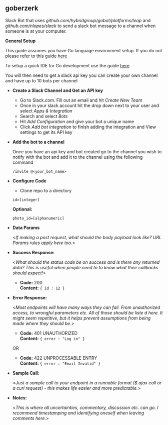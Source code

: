 **goberzerk**
----
  Slack Bot that uses *github.com/hybridgroup/gobot/platforms/leap* and *github.com/nlopes/slack* to send a slack bot message to a channel when someone is at your computer.

**General Setup**

This guide assumes you have Go language environment setup. If you do not please refer to this guide [here](https://golang.org/doc/install)

To setup a quick IDE for Go development use the guide [here](https://www.wolfe.id.au/2015/03/05/using-sublime-text-for-go-development/)
 
You will then need to get a slack api key you can create your own channel and have up to 10 bots per channel 

*  **Create a Slack Channel and Get an API key**
	* Go to Slack.com. Fill out an email and hit *Create New Team*
	* Once in your slack account hit the drop down next to your user and select *Apps & Integration*
	* Search and select *Bots*
	* Hit *Add Configuration* and give your bot a unique name
	* Click *Add bot integration* to finish adding the integration and View settings to get its API key

* **Add the bot to a channel**

	Once you have an api key and bot created go to the channel you wish to notify with the bot and add it to the channel using the following command

	`/invite @<your_bot_name>`

*  **Configure Code**
	*  Clone repo to a directory
 
   `id=[integer]`

   **Optional:**
 
   `photo_id=[alphanumeric]`

* **Data Params**

  <_If making a post request, what should the body payload look like? URL Params rules apply here too._>

* **Success Response:**
  
  <_What should the status code be on success and is there any returned data? This is useful when people need to to know what their callbacks should expect!_>

  * **Code:** 200 <br />
    **Content:** `{ id : 12 }`
 
* **Error Response:**

  <_Most endpoints will have many ways they can fail. From unauthorized access, to wrongful parameters etc. All of those should be liste d here. It might seem repetitive, but it helps prevent assumptions from being made where they should be._>

  * **Code:** 401 UNAUTHORIZED <br />
    **Content:** `{ error : "Log in" }`

  OR

  * **Code:** 422 UNPROCESSABLE ENTRY <br />
    **Content:** `{ error : "Email Invalid" }`

* **Sample Call:**

  <_Just a sample call to your endpoint in a runnable format ($.ajax call or a curl request) - this makes life easier and more predictable._> 

* **Notes:**

  <_This is where all uncertainties, commentary, discussion etc. can go. I recommend timestamping and identifying oneself when leaving comments here._> 